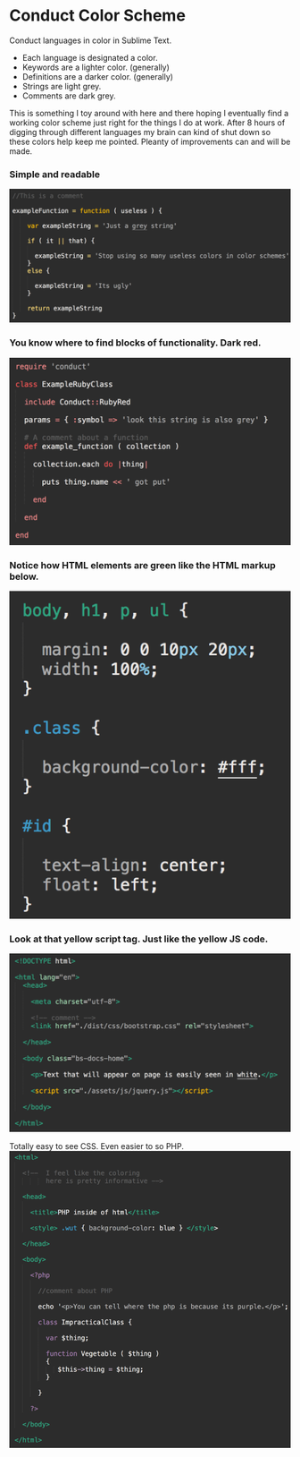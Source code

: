 Conduct Color Scheme
====================

Conduct languages in color in Sublime Text.

* Each language is designated a color.
* Keywords are a lighter color. (generally)
* Definitions are a darker color. (generally)
* Strings are light grey.
* Comments are dark grey.

This is something I toy around with here and there hoping I eventually find a working color scheme just right for the things I do at work. After 8 hours of digging through different languages my brain can kind of shut down so these colors help keep me pointed. Pleanty of improvements can and will be made.


### Simple and readable
![](images/js.png)

### You know where to find blocks of functionality. Dark red.
![](images/ruby.png)

### Notice how HTML elements are green like the HTML markup below.
![](images/css.png)

### Look at that yellow script tag. Just like the yellow JS code.
![](images/html.png)

Totally easy to see CSS. Even easier to so PHP.
![](images/php.png)

